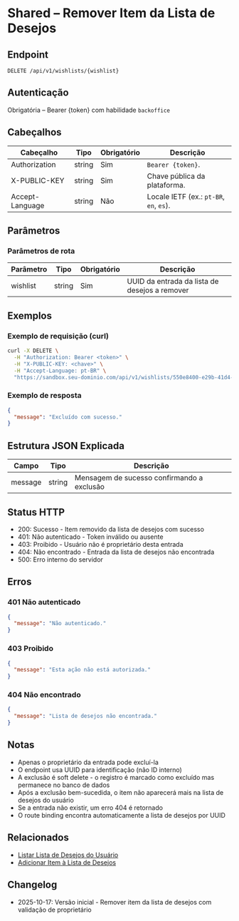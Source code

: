# Shared – Remover Item da Lista de Desejos

## Endpoint

```
DELETE /api/v1/wishlists/{wishlist}
```

## Autenticação

Obrigatória – Bearer {token} com habilidade `backoffice`

## Cabeçalhos

| Cabeçalho        | Tipo   | Obrigatório | Descrição |
| ---------------- | ------ | ----------- | --------- |
| Authorization    | string | Sim         | `Bearer {token}`. |
| X-PUBLIC-KEY     | string | Sim         | Chave pública da plataforma. |
| Accept-Language  | string | Não         | Locale IETF (ex.: `pt-BR`, `en`, `es`). |

## Parâmetros

### Parâmetros de rota

| Parâmetro | Tipo   | Obrigatório | Descrição |
| --------- | ------ | ----------- | --------- |
| wishlist  | string | Sim         | UUID da entrada da lista de desejos a remover |

## Exemplos

### Exemplo de requisição (curl)

```bash
curl -X DELETE \
  -H "Authorization: Bearer <token>" \
  -H "X-PUBLIC-KEY: <chave>" \
  -H "Accept-Language: pt-BR" \
  "https://sandbox.seu-dominio.com/api/v1/wishlists/550e8400-e29b-41d4-a716-446655440000"
```

### Exemplo de resposta

```json
{
  "message": "Excluído com sucesso."
}
```

## Estrutura JSON Explicada

| Campo   | Tipo   | Descrição |
| ------- | ------ | --------- |
| message | string | Mensagem de sucesso confirmando a exclusão |

## Status HTTP

- 200: Sucesso - Item removido da lista de desejos com sucesso
- 401: Não autenticado - Token inválido ou ausente
- 403: Proibido - Usuário não é proprietário desta entrada
- 404: Não encontrado - Entrada da lista de desejos não encontrada
- 500: Erro interno do servidor

## Erros

### 401 Não autenticado
```json
{
  "message": "Não autenticado."
}
```

### 403 Proibido
```json
{
  "message": "Esta ação não está autorizada."
}
```

### 404 Não encontrado
```json
{
  "message": "Lista de desejos não encontrada."
}
```

## Notas

- Apenas o proprietário da entrada pode excluí-la
- O endpoint usa UUID para identificação (não ID interno)
- A exclusão é soft delete - o registro é marcado como excluído mas permanece no banco de dados
- Após a exclusão bem-sucedida, o item não aparecerá mais na lista de desejos do usuário
- Se a entrada não existir, um erro 404 é retornado
- O route binding encontra automaticamente a lista de desejos por UUID

## Relacionados

- [Listar Lista de Desejos do Usuário](./WishlistIndex.md)
- [Adicionar Item à Lista de Desejos](./WishlistStore.md)

## Changelog

- 2025-10-17: Versão inicial - Remover item da lista de desejos com validação de proprietário
